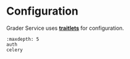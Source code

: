 # Configuration

Grader Service uses **[traitlets](https://traitlets.readthedocs.io/)** for configuration. 

```{toctree}
:maxdepth: 5
auth
celery
```